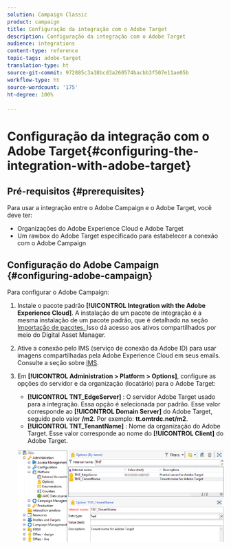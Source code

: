 ```yaml
---
solution: Campaign Classic
product: campaign
title: Configuração da integração com o Adobe Target
description: Configuração da integração com o Adobe Target
audience: integrations
content-type: reference
topic-tags: adobe-target
translation-type: ht
source-git-commit: 972885c3a38bcd3a260574bacbb3f507e11ae05b
workflow-type: ht
source-wordcount: '175'
ht-degree: 100%

---
```



# Configuração da integração com o Adobe Target{#configuring-the-integration-with-adobe-target}

## Pré-requisitos {#prerequisites}

Para usar a integração entre o Adobe Campaign e o Adobe Target, você deve ter:

* Organizações do Adobe Experience Cloud e Adobe Target
* Um rawbox do Adobe Target especificado para estabelecer a conexão com o Adobe Campaign

## Configuração do Adobe Campaign {#configuring-adobe-campaign}

Para configurar o Adobe Campaign:

1. Instale o pacote padrão **[!UICONTROL Integration with the Adobe Experience Cloud]**. A instalação de um pacote de integração é a mesma instalação de um pacote padrão, que é detalhado na seção [Importação de pacotes. ](../../platform/using/working-with-data-packages.md#importing-packages) Isso dá acesso aos ativos compartilhados por meio do Digital Asset Manager.
1. Ative a conexão pelo IMS (serviço de conexão da Adobe ID) para usar imagens compartilhadas pela Adobe Experience Cloud em seus emails. Consulte a seção sobre [IMS](../../integrations/using/about-adobe-id.md).
1. Em **[!UICONTROL Administration > Platform > Options]**, configure as opções do servidor e da organização (locatário) para o Adobe Target:

   * **[!UICONTROL TNT_EdgeServer]** : O servidor Adobe Target usado para a integração. Essa opção é selecionada por padrão. Esse valor corresponde ao **[!UICONTROL Domain Server]** do Adobe Target, seguido pelo valor **/m2**. Por exemplo: **tt.omtrdc.net/m2**.
   * **[!UICONTROL TNT_TenantName]** : Nome da organização do Adobe Target. Esse valor corresponde ao nome do **[!UICONTROL Client]** do Adobe Target.

   ![](assets/tar_options.png)

